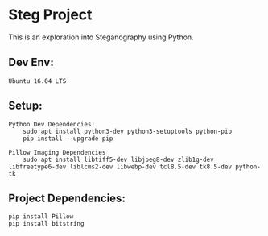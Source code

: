 # Steg Project
This is an exploration into Steganography using Python.

## Dev Env:
    Ubuntu 16.04 LTS

## Setup:
    Python Dev Dependencies:
        sudo apt install python3-dev python3-setuptools python-pip
        pip install --upgrade pip

    Pillow Imaging Dependencies
        sudo apt install libtiff5-dev libjpeg8-dev zlib1g-dev libfreetype6-dev liblcms2-dev libwebp-dev tcl8.5-dev tk8.5-dev python-tk

## Project Dependencies:
    pip install Pillow
    pip install bitstring
